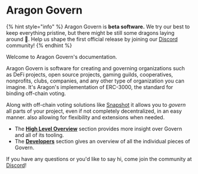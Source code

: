 # Aragon Govern

{% hint style="info" %}
Aragon Govern is **beta software.** We try our best to keep everything pristine, but there might be still some dragons laying around 🐲. Help us shape the first official release by joining our [Discord](https://discord.gg/thyHMDt) community!
{% endhint %}

Welcome to Aragon Govern's documentation.

Aragon Govern is software for creating and governing organizations such as DeFi projects, open source projects, gaming guilds, cooperatives, nonprofits, clubs, companies, and any other type of organization you can imagine. It's Aragon's implementation of ERC-3000, the standard for binding off-chain voting.

Along with off-chain voting solutions like [Snapshot](https://snapshot.page/#/) it allows you to _govern_ all parts of your project, even if not completely decentralized, in an easy manner. also allowing for flexibility and extensions when needed.

* The [**High Level Overview**](guides/core-concepts.md) section provides more insight over Govern and all of its tooling.
* The [**Developers**](developers/quick-start.md) section gives an overview of all the individual pieces of Govern.

If you have any questions or you'd like to say hi, come join the community at [Discord](https://discord.com/invite/aragon)!





